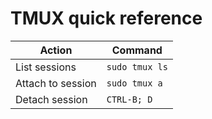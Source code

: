 # TMUX quick reference

| Action            | Command        |
|-------------------|----------------|
| List sessions     | `sudo tmux ls` |
| Attach to session | `sudo tmux a`  |
| Detach session    | `CTRL-B; D`    |